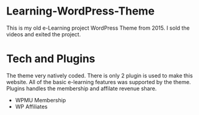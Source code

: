 # Learning-WordPress-Theme
 This is my old e-Learning project WordPress Theme from 2015. 
 I sold the videos and exited the project. 
 
# Tech and Plugins

The theme very natively coded. There is only 2 plugin is used to make this website. 
All of the basic e-learning features was supported by the theme.
Plugins handles the membership and affilate revenue share.

- WPMU Membership
- WP Affiliates
